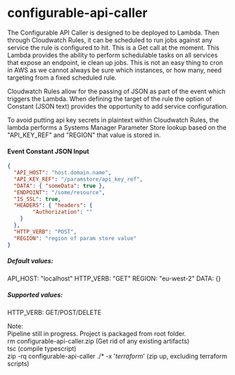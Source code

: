 # configurable-api-caller

The Configurable API Caller is designed to be deployed to Lambda. Then through Cloudwatch Rules, it can be scheduled to run jobs against any service the rule is configured to hit. This is a Get call at the moment. This Lambda provides the ability to perform schedulable tasks on all services that expose an endpoint, ie clean up jobs. This is not an easy thing to cron in AWS as we cannot always be sure which instances, or how many, need targeting from a fixed scheduled rule. 

Cloudwatch Rules allow for the passing of JSON as part of the event which triggers the Lambda. When defining the target of the rule the option of Constant (JSON text) provides the opportunity to add service configuration.

To avoid putting api key secrets in plaintext within Cloudwatch Rules, the lambda performs a Systems Manager Parameter Store lookup based on the "API_KEY_REF" and "REGION" that value is stored in.

#### Event Constant JSON Input

```json
{
  "API_HOST": "host.domain.name",
  "API_KEY_REF": "/paramstore/api_key_ref",
  "DATA": { "someData": true },
  "ENDPOINT": "/some/resource",
  "IS_SSL": true,
  "HEADERS": { "headers": {
        "Authorization": ""
    }
  },
  "HTTP_VERB": "POST",
  "REGION": "region of param store value"
}
```

##### Default values:

API_HOST: "localhost"
HTTP_VERB: "GET"
REGION: "eu-west-2"
DATA: {}

##### Supported values:

HTTP_VERB: GET/POST/DELETE

Note: <br>Pipeline still in progress. Project is packaged from root folder.<br>
rm configurable-api-caller.zip (Get rid of any existing artifacts)<br>
tsc (compile typescript)<br>
zip -rq configurable-api-caller ./* -x '*terraform*' (zip up, excluding terraform scripts)